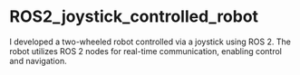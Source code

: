 # ROS2_joystick_controlled_robot
I developed a two-wheeled robot controlled via a joystick using ROS 2. The robot utilizes ROS 2 nodes for real-time communication, enabling control and navigation.
